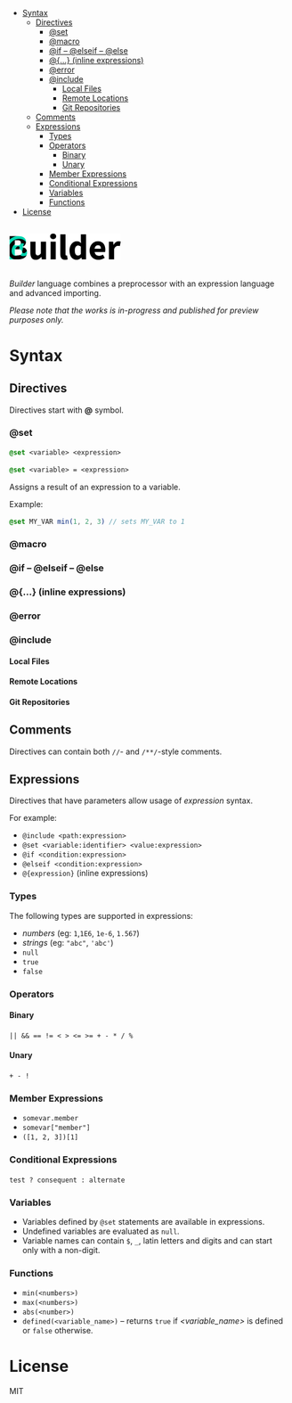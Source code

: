 <!-- START doctoc generated TOC please keep comment here to allow auto update -->
<!-- DON'T EDIT THIS SECTION, INSTEAD RE-RUN doctoc TO UPDATE -->


- [Syntax](#syntax)
  - [Directives](#directives)
    - [@set](#@set)
    - [@macro](#@macro)
    - [@if – @elseif – @else](#@if-%E2%80%93-@elseif-%E2%80%93-@else)
    - [@{...} (inline expressions)](#@-inline-expressions)
    - [@error](#@error)
    - [@include](#@include)
      - [Local Files](#local-files)
      - [Remote Locations](#remote-locations)
      - [Git Repositories](#git-repositories)
  - [Comments](#comments)
  - [Expressions](#expressions)
    - [Types](#types)
    - [Operators](#operators)
      - [Binary](#binary)
      - [Unary](#unary)
    - [Member Expressions](#member-expressions)
    - [Conditional Expressions](#conditional-expressions)
    - [Variables](#variables)
    - [Functions](#functions)
- [License](#license)

<!-- END doctoc generated TOC please keep comment here to allow auto update -->


<br /><img src=docs/logo.png width=200 alt=Builder><br /><br />

_Builder_ language combines a preprocessor with an expression language and advanced importing.

_Please note that the works is in-progress and published for preview purposes only._

# Syntax

## Directives

Directives start with __@__ symbol.

### @set

```sass
@set <variable> <expression>
```
```sass
@set <variable> = <expression>
```

Assigns a result of an expression to a variable.

Example:

```sass
@set MY_VAR min(1, 2, 3) // sets MY_VAR to 1
```

### @macro

### @if – @elseif – @else

### @{...} (inline expressions)

### @error

### @include

#### Local Files
#### Remote Locations
#### Git Repositories

## Comments

Directives can contain both `//`- and `/**/`-style comments.

## Expressions

Directives that have parameters allow usage of _expression_ syntax.

For example:

- `@include <path:expression>`
- `@set <variable:identifier> <value:expression>`
- `@if <condition:expression>`
- `@elseif <condition:expression>`
- `@{expression}` (inline expressions)

### Types

The following types are supported in expressions:

- _numbers_ (eg: `1`,`1E6`, `1e-6`, `1.567`)
- _strings_ (eg: `"abc"`, `'abc'`)
- `null`
- `true`
- `false`

### Operators

#### Binary

`|| && == != < > <= >= + - * / %`

#### Unary

`+ - !`

### Member Expressions

- `somevar.member`
- `somevar["member"]`
- `([1, 2, 3])[1]`

### Conditional Expressions

`test ? consequent : alternate`

### Variables

- Variables defined by `@set` statements are available in expressions.
- Undefined variables are evaluated as `null`.
- Variable names can contain `$`, `_`, latin letters and digits and can start only with a non-digit.

### Functions

- `min(<numbers>)`
- `max(<numbers>)`
- `abs(<number>)`
- `defined(<variable_name>)` – returns `true` if _<variable_name>_ is defined or `false` otherwise.

# License

MIT
